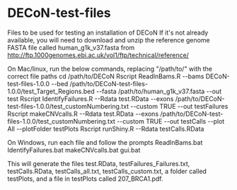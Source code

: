 # DECoN-test-files
Files to be used for testing an installation of DECoN
If it's not already available, you will need to download and unzip the reference genome FASTA file called human_g1k_v37.fasta from http://ftp.1000genomes.ebi.ac.uk/vol1/ftp/technical/reference/

On Mac/linux, run the below commands, replacing "/path/to/" with the correct file paths
cd /path/to/DECoN
Rscript ReadInBams.R --bams DECoN-test-files-1.0.0 --bed /path/to/DECoN-test-files-1.0.0/test_Target_Regions.bed --fasta /path/to/human_g1k_v37.fasta --out test
Rscript IdentifyFailures.R --Rdata test.RData --exons /path/to/DECoN-test-files-1.0.0/test_customNumbering.txt --custom TRUE --out testFailures
Rscript makeCNVcalls.R --Rdata test.RData --exons /path/to/DECoN-test-files-1.0.0/test_customNumbering.txt --custom TRUE --out testCalls --plot All --plotFolder testPlots
Rscript runShiny.R --Rdata testCalls.RData

On Windows, run each file and follow the prompts
ReadInBams.bat
IdentifyFailures.bat
makeCNVcalls.bat
gui.bat

This will generate the files test.RData, testFailures_Failures.txt, testCalls.RData, testCalls_all.txt, testCalls_custom.txt, a folder called testPlots, and a file in testPlots called 207_BRCA1.pdf.

